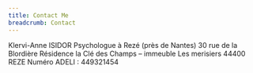 ```yaml
---
title: Contact Me
breadcrumb: Contact
---
```

Klervi-Anne ISIDOR
Psychologue à Rezé (près de Nantes)
30 rue de la Blordière
Résidence la Clé des Champs – immeuble Les merisiers 
44400 REZE
Numéro ADELI : 449321454
